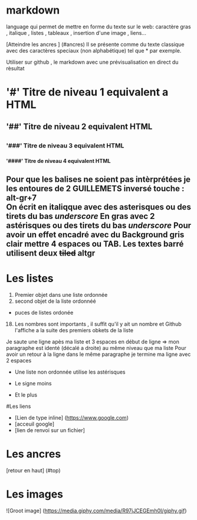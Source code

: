 # markdown
language qui permet de mettre en forme du texte sur le web: caractère gras , italique , listes , tableaux , insertion d'une image , liens...

[Atteindre les ancres ] (#ancres)
Il se présente comme du texte classique avec des caractères speciaux (non alphabétique) tel que * par exemple. 

Utiliser sur github , le markdown avec une prévisualisation en direct du rèsultat 
# '#' Titre de niveau 1 equivalent a HTML <hi></h1>
## '##' Titre de niveau 2 equivalent HTML <h2></h2>
### '###' Titre de niveau 3 equivalent HTML <h3></h3>
#### '####' Titre de niveau 4 equivalent HTML <h4></h4>

Pour que les balises ne soient pas intèrprétées je les entoures de 2 GUILLEMETS inversé touche : alt-gr+7  
On écrit en italiqque avec des asterisques ou des tirets du bas _underscore_ 
En gras avec 2 **astérisques** ou des tirets du bas _underscore_
Pour avoir un effet encadré avec du Background gris clair mettre 4 espaces ou TAB.
Les textes barré utilisent deux ~~tiled~~ altgr
----------------------------------------------------------------------------------------------------------

# Les listes 
1. Premier objet dans une liste ordonnée 
2. second objet de la liste ordonnéé
* puces de listes ordonée
18. Les nombres sont importants , il suffit qu'il y ait un nombre et Github l'affiche a la suite des premiers obkets de la liste 

Je saute une ligne apès ma liste et 3 espaces en début de ligne => mon paragraphe est identé (décalé a droite) au même niveau que ma liste 
Pour avoir un retour à la ligne dans le même paragraphe je termine ma ligne avec 2 espaces 

* Une liste non ordonnée utilise les astérisques 
- Le signe moins
+ Et le plus 

#Les liens 
* [Lien de type inline] (https://www.google.com)
* [acceuil google] 
* [lien de renvoi sur un fichier] 

# Les ancres
<a name="ancres">
[retour en haut] (#top)

# Les images 
![Groot image] (https://media.giphy.com/media/R97jJCEGEmh0I/giphy.gif)
